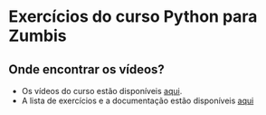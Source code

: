# Exercícios do curso Python para Zumbis

## Onde encontrar os vídeos?

- Os vídeos do curso estão disponíveis [aqui](https://www.youtube.com/playlist?list=PLUukMN0DTKCtbzhbYe2jdF4cr8MOWClXc).
- A lista de exercícios e a documentação estão disponíveis [aqui](https://bit.ly/PPZPythonExercicios)
